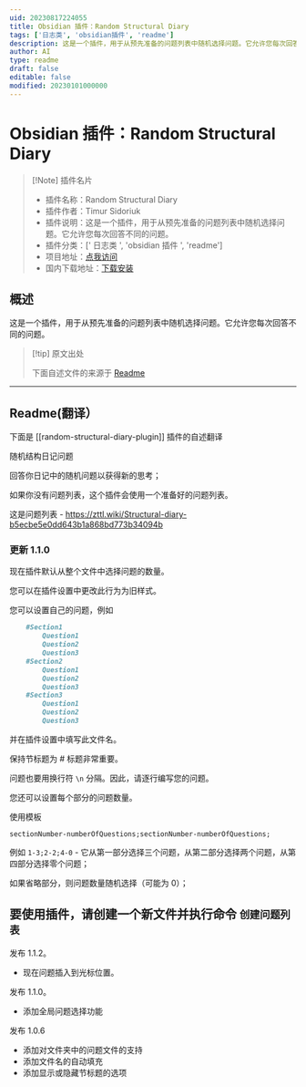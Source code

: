 ```yaml
---
uid: 20230817224055
title: Obsidian 插件：Random Structural Diary
tags: ['日志类', 'obsidian插件', 'readme']
description: 这是一个插件，用于从预先准备的问题列表中随机选择问题。它允许您每次回答不同的问题。
author: AI
type: readme
draft: false
editable: false
modified: 20230101000000
---
```


# Obsidian 插件：Random Structural Diary

> [!Note] 插件名片
> - 插件名称：Random Structural Diary
> - 插件作者：Timur Sidoriuk
> - 插件说明：这是一个插件，用于从预先准备的问题列表中随机选择问题。它允许您每次回答不同的问题。
> - 插件分类：[' 日志类 ', 'obsidian 插件 ', 'readme']
> - 项目地址：[点我访问](https://github.com/ShockThunder/RandomStructuralDiary)
> - 国内下载地址：[下载安装](https://pkmer.cn/products/plugin/pluginMarket/?random-structural-diary-plugin)

## 概述

这是一个插件，用于从预先准备的问题列表中随机选择问题。它允许您每次回答不同的问题。

> [!tip] 原文出处
>
>下面自述文件的来源于 [Readme](https://ghproxy.net/https://raw.githubusercontent.com/ShockThunder/RandomStructuralDiary/master/README.md)

---

## Readme(翻译）

下面是 [[random-structural-diary-plugin]] 插件的自述翻译

随机结构日记问题

回答你日记中的随机问题以获得新的思考；

如果你没有问题列表，这个插件会使用一个准备好的问题列表。

这是问题列表 - <https://zttl.wiki/Structural-diary-b5ecbe5e0dd643b1a868bd773b34094b>

### 更新 1.1.0

现在插件默认从整个文件中选择问题的数量。

您可以在插件设置中更改此行为为旧样式。

您可以设置自己的问题，例如

```markdown
    #Section1
        Question1
        Question2
        Question3
    #Section2
        Question1
        Question2
        Question3
    #Section3
        Question1
        Question2
        Question3
```

并在插件设置中填写此文件名。

保持节标题为 # 标题非常重要。

问题也要用换行符 `\n` 分隔。因此，请逐行编写您的问题。

您还可以设置每个部分的问题数量。

使用模板

`sectionNumber-numberOfQuestions;sectionNumber-numberOfQuestions;`

例如 `1-3;2-2;4-0` - 它从第一部分选择三个问题，从第二部分选择两个问题，从第四部分选择零个问题；

如果省略部分，则问题数量随机选择（可能为 0）；

要使用插件，请创建一个新文件并执行命令
`创建问题列表`
---

发布 1.1.2。

- 现在问题插入到光标位置。

发布 1.1.0。

- 添加全局问题选择功能

发布 1.0.6

- 添加对文件夹中的问题文件的支持
- 添加文件名的自动填充
- 添加显示或隐藏节标题的选项



